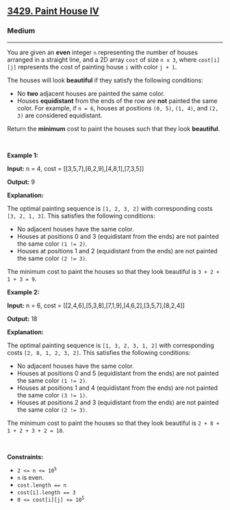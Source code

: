 <h2><a href="https://leetcode.com/problems/paint-house-iv/?slug=maximum-and-minimum-sums-of-at-most-size-k-subsequences&region=global_v2">3429. Paint House IV</a></h2><h3>Medium</h3><hr><p>You are given an <strong>even</strong> integer <code>n</code> representing the number of houses arranged in a straight line, and a 2D array <code>cost</code> of size <code>n x 3</code>, where <code>cost[i][j]</code> represents the cost of painting house <code>i</code> with color <code>j + 1</code>.</p>

<p>The houses will look <strong>beautiful</strong> if they satisfy the following conditions:</p>

<ul>
	<li>No <strong>two</strong> adjacent houses are painted the same color.</li>
	<li>Houses <strong>equidistant</strong> from the ends of the row are <strong>not</strong> painted the same color. For example, if <code>n = 6</code>, houses at positions <code>(0, 5)</code>, <code>(1, 4)</code>, and <code>(2, 3)</code> are considered equidistant.</li>
</ul>

<p>Return the <strong>minimum</strong> cost to paint the houses such that they look <strong>beautiful</strong>.</p>

<p>&nbsp;</p>
<p><strong class="example">Example 1:</strong></p>

<div class="example-block">
<p><strong>Input:</strong> <span class="example-io">n = 4, cost = [[3,5,7],[6,2,9],[4,8,1],[7,3,5]]</span></p>

<p><strong>Output:</strong> <span class="example-io">9</span></p>

<p><strong>Explanation:</strong></p>

<p>The optimal painting sequence is <code>[1, 2, 3, 2]</code> with corresponding costs <code>[3, 2, 1, 3]</code>. This satisfies the following conditions:</p>

<ul>
	<li>No adjacent houses have the same color.</li>
	<li>Houses at positions 0 and 3 (equidistant from the ends) are not painted the same color <code>(1 != 2)</code>.</li>
	<li>Houses at positions 1 and 2 (equidistant from the ends) are not painted the same color <code>(2 != 3)</code>.</li>
</ul>

<p>The minimum cost to paint the houses so that they look beautiful is <code>3 + 2 + 1 + 3 = 9</code>.</p>
</div>

<p><strong class="example">Example 2:</strong></p>

<div class="example-block">
<p><strong>Input:</strong> <span class="example-io">n = 6, cost = [[2,4,6],[5,3,8],[7,1,9],[4,6,2],[3,5,7],[8,2,4]]</span></p>

<p><strong>Output:</strong> <span class="example-io">18</span></p>

<p><strong>Explanation:</strong></p>

<p>The optimal painting sequence is <code>[1, 3, 2, 3, 1, 2]</code> with corresponding costs <code>[2, 8, 1, 2, 3, 2]</code>. This satisfies the following conditions:</p>

<ul>
	<li>No adjacent houses have the same color.</li>
	<li>Houses at positions 0 and 5 (equidistant from the ends) are not painted the same color <code>(1 != 2)</code>.</li>
	<li>Houses at positions 1 and 4 (equidistant from the ends) are not painted the same color <code>(3 != 1)</code>.</li>
	<li>Houses at positions 2 and 3 (equidistant from the ends) are not painted the same color <code>(2 != 3)</code>.</li>
</ul>

<p>The minimum cost to paint the houses so that they look beautiful is <code>2 + 8 + 1 + 2 + 3 + 2 = 18</code>.</p>
</div>

<p>&nbsp;</p>
<p><strong>Constraints:</strong></p>

<ul>
	<li><code>2 &lt;= n &lt;= 10<sup>5</sup></code></li>
	<li><code>n</code> is even.</li>
	<li><code>cost.length == n</code></li>
	<li><code>cost[i].length == 3</code></li>
	<li><code>0 &lt;= cost[i][j] &lt;= 10<sup>5</sup></code></li>
</ul>
